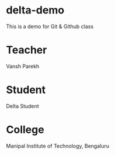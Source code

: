 # delta-demo
This is a demo for Git &amp; Github class


# Teacher
Vansh Parekh

# Student 
Delta Student

# College 
Manipal Institute of Technology, Bengaluru